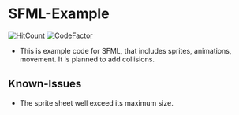 # SFML-Example
[![HitCount](https://hits.dwyl.com/7W1571X/SFML-Example.svg?style=flat-square)](http://hits.dwyl.com/7W1571X/SFML-Example) [![CodeFactor](https://www.codefactor.io/repository/github/7w1571x/sfml-example/badge)](https://www.codefactor.io/repository/github/7w1571x/sfml-example)
* This is example code for SFML, that includes sprites, animations, movement. It is planned to add collisions.
## Known-Issues
* The sprite sheet well exceed its maximum size.
